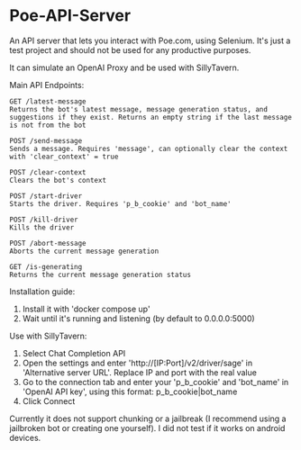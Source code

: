 # Poe-API-Server
 An API server that lets you interact with Poe.com, using Selenium. It's just a test project and should not be used for any productive purposes.

It can simulate an OpenAI Proxy and be used with SillyTavern.

Main API Endpoints:

    GET /latest-message
    Returns the bot's latest message, message generation status, and suggestions if they exist. Returns an empty string if the last message is not from the bot

    POST /send-message
    Sends a message. Requires 'message', can optionally clear the context with 'clear_context' = true

    POST /clear-context
    Clears the bot's context

    POST /start-driver
    Starts the driver. Requires 'p_b_cookie' and 'bot_name'

    POST /kill-driver
    Kills the driver

    POST /abort-message
    Aborts the current message generation

    GET /is-generating
    Returns the current message generation status

Installation guide:
1. Install it with 'docker compose up'
2. Wait until it's running and listening (by default to 0.0.0.0:5000)

Use with SillyTavern:
1. Select Chat Completion API
2. Open the settings and enter 'http://[IP:Port]/v2/driver/sage' in 'Alternative server URL'. Replace IP and port with the real value
2. Go to the connection tab and enter your 'p_b_cookie' and 'bot_name' in 'OpenAI API key', using this format: p_b_cookie|bot_name
3. Click Connect

Currently it does not support chunking or a jailbreak (I recommend using a jailbroken bot or creating one yourself).
I did not test if it works on android devices.